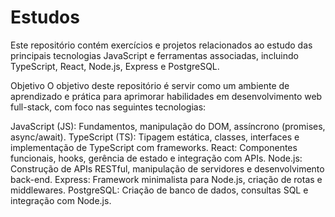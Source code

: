 # Estudos

Este repositório contém exercícios e projetos relacionados ao estudo das principais tecnologias JavaScript e ferramentas associadas, incluindo TypeScript, React, Node.js, Express e PostgreSQL.

Objetivo
O objetivo deste repositório é servir como um ambiente de aprendizado e prática para aprimorar habilidades em desenvolvimento web full-stack, com foco nas seguintes tecnologias:

JavaScript (JS): Fundamentos, manipulação do DOM, assíncrono (promises, async/await).
TypeScript (TS): Tipagem estática, classes, interfaces e implementação de TypeScript com frameworks.
React: Componentes funcionais, hooks, gerência de estado e integração com APIs.
Node.js: Construção de APIs RESTful, manipulação de servidores e desenvolvimento back-end.
Express: Framework minimalista para Node.js, criação de rotas e middlewares.
PostgreSQL: Criação de banco de dados, consultas SQL e integração com Node.js.
